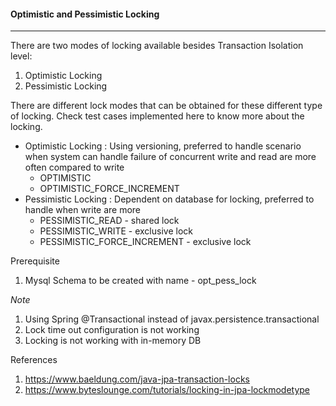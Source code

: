 #### Optimistic and Pessimistic Locking

---

There are two modes of locking available besides Transaction Isolation level:

1. Optimistic Locking
1. Pessimistic Locking

There are different lock modes that can be obtained for these different type of locking. Check test cases implemented here to know more about the locking.

* Optimistic Locking : Using versioning, preferred to handle scenario when system can handle failure of concurrent write and read are more often compared to write 
  * OPTIMISTIC
  * OPTIMISTIC_FORCE_INCREMENT
* Pessimistic Locking : Dependent on database for locking, preferred to handle when write are more
  * PESSIMISTIC_READ            - shared lock
  * PESSIMISTIC_WRITE           - exclusive lock
  * PESSIMISTIC_FORCE_INCREMENT - exclusive lock

Prerequisite
1. Mysql Schema to be created with name - opt_pess_lock
  
_Note_
1. Using Spring @Transactional instead of javax.persistence.transactional
1. Lock time out configuration is not working  
1. Locking is not working with in-memory DB
  
References
1. https://www.baeldung.com/java-jpa-transaction-locks
2. https://www.byteslounge.com/tutorials/locking-in-jpa-lockmodetype  
  
  
  